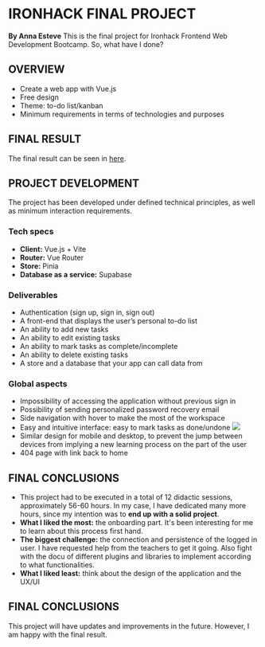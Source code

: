# IRONHACK FINAL PROJECT
**By Anna Esteve**
This is the final project for Ironhack Frontend Web Development Bootcamp. So, what have I done?
## OVERVIEW
* Create a web app with Vue.js
* Free design
* Theme: to-do list/kanban
* Minimum requirements in terms of technologies and purposes
## FINAL RESULT
The final result can be seen in [here](https://comforting-kangaroo-be4400.netlify.app/).
## PROJECT DEVELOPMENT
The project has been developed under defined technical principles, as well as minimum interaction requirements.
### Tech specs
* **Client:** Vue.js + Vite
* **Router:** Vue Router
* **Store:** Pinia
* **Database as a service:** Supabase
### Deliverables
* Authentication (sign up, sign in, sign out)
* A front-end that displays the user’s personal to-do list
* An ability to add new tasks
* An ability to edit existing tasks
* An ability to mark tasks as complete/incomplete
* An ability to delete existing tasks
* A store and a database that your app can call data from
### Global aspects
* Impossibility of accessing the application without previous sign in
* Possibility of sending personalized password recovery email
* Side navigation with hover to make the most of the workspace
* Easy and intuitive interface: easy to mark tasks as done/undone
![](https://media.giphy.com/media/v1.Y2lkPTc5MGI3NjExN2ZjMTM1MzUwZjgzZDlkOWFiYjczMmEyMDhjZjc4OWM3YjRhMmQ1NSZlcD12MV9pbnRlcm5hbF9naWZzX2dpZklkJmN0PWc/gfav2H45JFao17k4kL/giphy.gif)
* Similar design for mobile and desktop, to prevent the jump between devices from implying a new learning process on the part of the user
* 404 page with link back to home
## FINAL CONCLUSIONS
* This project had to be executed in a total of 12 didactic sessions, approximately 56-60 hours. In my case, I have dedicated many more hours, since my intention was to **end up with a solid project**.
* **What I liked the most:** the onboarding part. It's been interesting for me to learn about this process first hand.
* **The biggest challenge:** the connection and persistence of the logged in user. I have requested help from the teachers to get it going. Also fight with the docu of different plugins and libraries to implement according to what functionalities.
* **What I liked least:** think about the design of the application and the UX/UI
## FINAL CONCLUSIONS
This project will have updates and improvements in the future.
However, I am happy with the final result.
